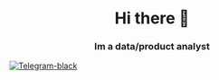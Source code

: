 <div id="header" align="center">
  <h1>Hi there 👋</h1>
  <h3>Im a data/product analyst</h3>
</div>

<a href="https://t.me/da_bereg">
  <img src="https://img.icons8.com/?size=100&id=9R1sV3QvY18K&format=png&color=000000" alt="Telegram-black"/>
</a>
<!--
**iambereg/iambereg** is a ✨ _special_ ✨ repository because its `README.md` (this file) appears on your GitHub profile.

Here are some ideas to get you started:

- 🔭 I’m currently working on ...
- 🌱 I’m currently learning ...
- 👯 I’m looking to collaborate on ...
- 🤔 I’m looking for help with ...
- 💬 Ask me about ...
- 📫 How to reach me: ...
- 😄 Pronouns: ...
- ⚡ Fun fact: ...
-->
